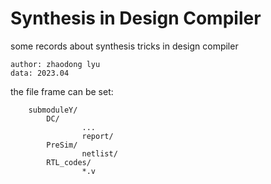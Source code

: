 # Synthesis in Design Compiler
some records about synthesis tricks in design compiler 

    author: zhaodong lyu 
    data: 2023.04 

the file frame can be set:

        submoduleY/
            DC/
                    ...
                    report/
            PreSim/
                    netlist/
            RTL_codes/
                    *.v

